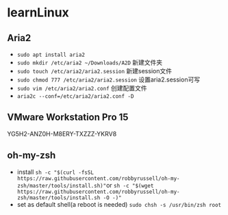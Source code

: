 # learnLinux

## Aria2
- `sudo apt install aria2`
- `sudo mkdir /etc/aria2 ~/Downloads/A2D` 新建文件夹 
- `sudo touch /etc/aria2/aria2.session` 新建session文件
- `sudo chmod 777 /etc/aria2/aria2.session` 设置aria2.session可写 
- `sudo vim /etc/aria2/aria2.conf` 创建配置文件
- `aria2c --conf=/etc/aria2/aria2.conf -D`

## VMware Workstation Pro 15
YG5H2-ANZ0H-M8ERY-TXZZZ-YKRV8

## oh-my-zsh
- install
`sh -c "$(curl -fsSL https://raw.githubusercontent.com/robbyrussell/oh-my-zsh/master/tools/install.sh)"`or `sh -c "$(wget https://raw.githubusercontent.com/robbyrussell/oh-my-zsh/master/tools/install.sh -O -)"`
- set as default shell(a reboot is needed)
`sudo chsh -s /usr/bin/zsh root`

